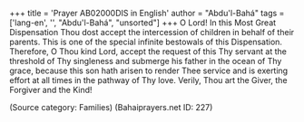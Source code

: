 +++
title = 'Prayer AB02000DIS in English'
author = "Abdu'l-Bahá"
tags = ['lang-en', '', "Abdu'l-Bahá", "unsorted"]
+++
O Lord! In this Most Great Dispensation Thou dost accept the intercession of children in behalf of their parents.  This is one of the special infinite bestowals of this Dispensation.  Therefore, O Thou kind Lord, accept the request of this Thy servant at the threshold of Thy singleness and submerge his father in the ocean of Thy grace, because this son hath arisen to render Thee service and is exerting effort at all times in the pathway of Thy love.  Verily, Thou art the Giver, the Forgiver and the Kind!

(Source category: Families)
(Bahaiprayers.net ID: 227)
